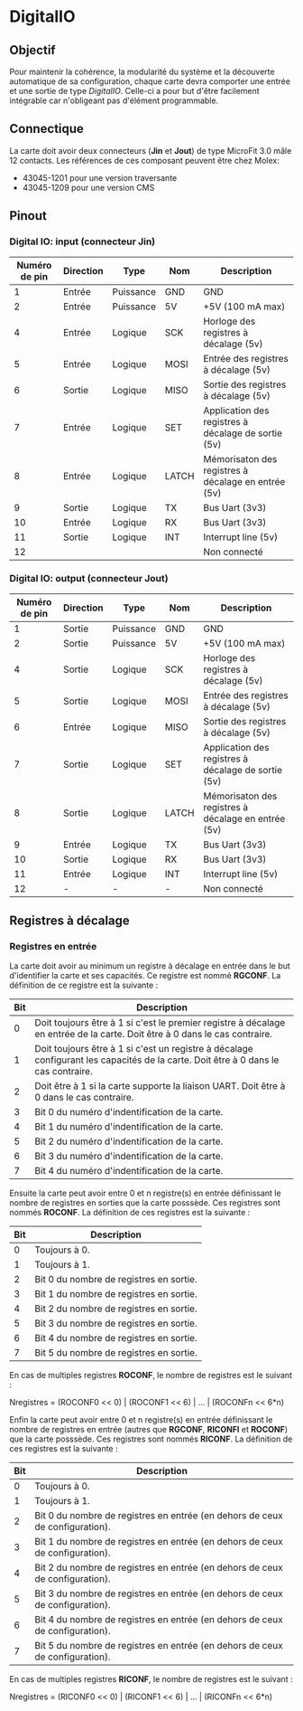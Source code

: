 # DigitalIO

## Objectif

Pour maintenir la cohérence, la modularité du système et la découverte automatique de sa configuration, chaque carte devra comporter une entrée et une sortie de type *DigitalIO*. Celle-ci a pour but d'être facilement intégrable car n'obligeant pas d'élément programmable.

## Connectique

La carte doit avoir deux connecteurs (**Jin** et **Jout**) de type MicroFit 3.0 mâle 12 contacts. Les références de ces composant peuvent être chez Molex:
 - 43045-1201 pour une version traversante
 - 43045-1209 pour une version CMS
 
## Pinout

### Digital IO: input (connecteur Jin)

| Numéro de pin | Direction | Type      | Nom   | Description      |
|---------------|-----------|-----------|-------|------------------|
| 1             | Entrée    | Puissance | GND   | GND              |
| 2             | Entrée    | Puissance | 5V    | +5V (100 mA max) |
| 4             | Entrée    | Logique   | SCK   | Horloge des registres à décalage (5v) |
| 5             | Entrée    | Logique   | MOSI  | Entrée des registres à décalage  (5v) |
| 6             | Sortie    | Logique   | MISO  | Sortie des registres à décalage  (5v) |
| 7             | Entrée    | Logique   | SET   | Application des registres à décalage de sortie  (5v) |
| 8             | Entrée    | Logique   | LATCH | Mémorisaton des registres à décalage en entrée  (5v) |
| 9             | Sortie    | Logique   | TX    | Bus Uart (3v3)  |
| 10            | Entrée    | Logique   | RX    | Bus Uart (3v3)  |
| 11            | Sortie    | Logique   | INT   | Interrupt line (5v) |
| 12            |           |           |       | Non connecté  |

### Digital IO: output (connecteur Jout)

| Numéro de pin | Direction | Type      | Nom   | Description      |
|---------------|-----------|-----------|-------|------------------|
| 1             | Sortie    | Puissance | GND   | GND              |
| 2             | Sortie    | Puissance | 5V    | +5V (100 mA max) |
| 4             | Sortie    | Logique   | SCK   | Horloge des registres à décalage (5v) |
| 5             | Sortie    | Logique   | MOSI  | Entrée des registres à décalage  (5v) |
| 6             | Entrée    | Logique   | MISO  | Sortie des registres à décalage  (5v) |
| 7             | Sortie    | Logique   | SET   | Application des registres à décalage de sortie  (5v) |
| 8             | Sortie    | Logique   | LATCH | Mémorisaton des registres à décalage en entrée  (5v) |
| 9             | Entrée    | Logique   | TX    | Bus Uart (3v3)  |
| 10            | Sortie    | Logique   | RX    | Bus Uart (3v3)  |
| 11            | Entrée    | Logique   | INT   | Interrupt line (5v) |
| 12            | -         | -         | -     | Non connecté  |

 ## Registres à décalage
  
 ### Registres en entrée
 
La carte doit avoir au minimum un registre à décalage en entrée dans le but d'identifier la carte et ses capacités. Ce registre est nommé **RGCONF**. La définition de ce registre est la suivante :

| Bit | Description |
|-----|-------------|
| 0   | Doit toujours être à 1 si c'est le premier registre à décalage en entrée de la carte. Doit être à 0 dans le cas contraire. |
| 1   | Doit toujours être à 1 si c'est un registre à décalage configurant les capacités de la carte. Doit être à 0 dans le cas contraire. |
| 2   | Doit être à 1 si la carte supporte la liaison UART. Doit être à 0 dans le cas contraire. |
| 3   | Bit 0 du numéro d'indentification de la carte. |
| 4   | Bit 1 du numéro d'indentification de la carte. |
| 5   | Bit 2 du numéro d'indentification de la carte. |
| 6   | Bit 3 du numéro d'indentification de la carte. |
| 7   | Bit 4 du numéro d'indentification de la carte. |

Ensuite la carte peut avoir entre 0 et n registre(s) en entrée définissant le nombre de registres en sorties que la carte posssède. Ces registres sont nommés **ROCONF**. La définition de ces registres est la suivante :

| Bit | Description |
|-----|-------------|
| 0   | Toujours à 0. |
| 1   | Toujours à 1. |
| 2   | Bit 0 du nombre de registres en sortie. |
| 3   | Bit 1 du nombre de registres en sortie. |
| 4   | Bit 2 du nombre de registres en sortie. |
| 5   | Bit 3 du nombre de registres en sortie. |
| 6   | Bit 4 du nombre de registres en sortie. |
| 7   | Bit 5 du nombre de registres en sortie. |

En cas de multiples registres **ROCONF**, le nombre de registres est le suivant :

Nregistres = (ROCONF0 << 0) | (ROCONF1 << 6) | ... | (ROCONFn << 6*n)

Enfin la carte peut avoir entre 0 et n registre(s) en entrée définissant le nombre de registres en entrée (autres que **RGCONF**, **RICONFI** et **ROCONF**) que la carte posssède. Ces registres sont nommés **RICONF**. La définition de ces registres est la suivante :

| Bit | Description |
|-----|-------------|
| 0   | Toujours à 0. |
| 1   | Toujours à 1. |
| 2   | Bit 0 du nombre de registres en entrée (en dehors de ceux de configuration). |
| 3   | Bit 1 du nombre de registres en entrée (en dehors de ceux de configuration). |
| 4   | Bit 2 du nombre de registres en entrée (en dehors de ceux de configuration). |
| 5   | Bit 3 du nombre de registres en entrée (en dehors de ceux de configuration). |
| 6   | Bit 4 du nombre de registres en entrée (en dehors de ceux de configuration). |
| 7   | Bit 5 du nombre de registres en entrée (en dehors de ceux de configuration). |

En cas de multiples registres **RICONF**, le nombre de registres est le suivant :

Nregistres = (RICONF0 << 0) | (RICONF1 << 6) | ... | (RICONFn << 6*n) 
